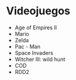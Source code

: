 # Videojuegos

- Age of Empires II
- Mario
- Zelda
- Pac - Man
- Space Invaders
- Witcher III: wild hunt
- COD
- RDD2
